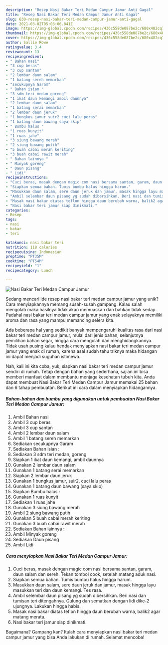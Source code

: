 ```yaml
---
description: "Resep Nasi Bakar Teri Medan Campur Jamur Anti Gagal"
title: "Resep Nasi Bakar Teri Medan Campur Jamur Anti Gagal"
slug: 630-resep-nasi-bakar-teri-medan-campur-jamur-anti-gagal
date: 2021-03-02T05:03:06.841Z
image: https://img-global.cpcdn.com/recipes/436c558de087be2c/680x482cq70/nasi-bakar-teri-medan-campur-jamur-foto-resep-utama.jpg
thumbnail: https://img-global.cpcdn.com/recipes/436c558de087be2c/680x482cq70/nasi-bakar-teri-medan-campur-jamur-foto-resep-utama.jpg
cover: https://img-global.cpcdn.com/recipes/436c558de087be2c/680x482cq70/nasi-bakar-teri-medan-campur-jamur-foto-resep-utama.jpg
author: Sallie Rowe
ratingvalue: 3.4
reviewcount: 13
recipeingredient:
- " Bahan nasi"
- "3 cup beras"
- "3 cup santan"
- "2 lembar daun salam"
- "1 batang sereh memarkan"
- "secukupnya Garam"
- " Bahan isian "
- "3 sdm teri medan goreng"
- "1 ikat daun kemangi ambil daunnya"
- "2 lembar daun salam"
- "1 batang serai memarkan"
- "2 lembar daun jeruk"
- "1 bungkus jamur suir2 cuci lalu peras"
- "1 batang daun bawang saya skip"
- " Bumbu halus "
- "1 ruas kunyit"
- "1 ruas jahe"
- "3 siung bawang merah"
- "2 siung bawang putih"
- "5 buah cabai merah keriting"
- "3 buah cabai rawit merah"
- " Bahan lainnya "
- " Minyak goreng"
- " Daun pisang"
- " Lidi"
recipeinstructions:
- "Cuci beras, masak dengan magic com nasi bersama santan, garam, daun salam dan sereh. Tekan tombol cook, setelah matang aduk nasi."
- "Siapkan semua bahan. Tumis bumbu halus hingga harum."
- "Masukkan daun salam, sere daun jeruk dan jamur, masak hingga layu masukkan teri dan daun kemangi. Tes rasa."
- "Ambil selembar daun pisang yg sudah dibersihkan. Beri nasi dan tumisan teri ditengahnya. Gulung dan sematkan dengan lidi dike-2 ujungnya. Lakukan hingga habis."
- "Masak nasi bakar diatas teflon hingga daun berubah warna, balik2 agar matang merata."
- "Nasi bakar teri jamur siap dinikmati."
categories:
- Resep
tags:
- nasi
- bakar
- teri

katakunci: nasi bakar teri 
nutrition: 118 calories
recipecuisine: Indonesian
preptime: "PT35M"
cooktime: "PT54M"
recipeyield: "1"
recipecategory: Lunch

---
```



![Nasi Bakar Teri Medan Campur Jamur](https://img-global.cpcdn.com/recipes/436c558de087be2c/680x482cq70/nasi-bakar-teri-medan-campur-jamur-foto-resep-utama.jpg)

Sedang mencari ide resep nasi bakar teri medan campur jamur yang unik? Cara menyiapkannya memang susah-susah gampang. Kalau salah mengolah maka hasilnya tidak akan memuaskan dan bahkan tidak sedap. Padahal nasi bakar teri medan campur jamur yang enak selayaknya memiliki aroma dan rasa yang mampu memancing selera kita.

Ada beberapa hal yang sedikit banyak mempengaruhi kualitas rasa dari nasi bakar teri medan campur jamur, mulai dari jenis bahan, selanjutnya pemilihan bahan segar, hingga cara mengolah dan menghidangkannya. Tidak usah pusing kalau hendak menyiapkan nasi bakar teri medan campur jamur yang enak di rumah, karena asal sudah tahu triknya maka hidangan ini dapat menjadi suguhan istimewa.




Nah, kali ini kita coba, yuk, siapkan nasi bakar teri medan campur jamur sendiri di rumah. Tetap dengan bahan yang sederhana, sajian ini bisa memberi manfaat dalam membantu menjaga kesehatan tubuh kita. Anda dapat membuat Nasi Bakar Teri Medan Campur Jamur memakai 25 bahan dan 6 tahap pembuatan. Berikut ini cara dalam menyiapkan hidangannya.

<!--inarticleads1-->

##### Bahan-bahan dan bumbu yang digunakan untuk pembuatan Nasi Bakar Teri Medan Campur Jamur:

1. Ambil  Bahan nasi
1. Ambil 3 cup beras
1. Ambil 3 cup santan
1. Ambil 2 lembar daun salam
1. Ambil 1 batang sereh memarkan
1. Sediakan secukupnya Garam
1. Sediakan  Bahan isian :
1. Sediakan 3 sdm teri medan, goreng
1. Siapkan 1 ikat daun kemangi, ambil daunnya
1. Gunakan 2 lembar daun salam
1. Gunakan 1 batang serai memarkan
1. Siapkan 2 lembar daun jeruk
1. Gunakan 1 bungkus jamur, suir2, cuci lalu peras
1. Gunakan 1 batang daun bawang (saya skip)
1. Siapkan  Bumbu halus :
1. Gunakan 1 ruas kunyit
1. Sediakan 1 ruas jahe
1. Gunakan 3 siung bawang merah
1. Ambil 2 siung bawang putih
1. Gunakan 5 buah cabai merah keriting
1. Gunakan 3 buah cabai rawit merah
1. Sediakan  Bahan lainnya :
1. Ambil  Minyak goreng
1. Sediakan  Daun pisang
1. Ambil  Lidi




<!--inarticleads2-->

##### Cara menyiapkan Nasi Bakar Teri Medan Campur Jamur:

1. Cuci beras, masak dengan magic com nasi bersama santan, garam, daun salam dan sereh. Tekan tombol cook, setelah matang aduk nasi.
1. Siapkan semua bahan. Tumis bumbu halus hingga harum.
1. Masukkan daun salam, sere daun jeruk dan jamur, masak hingga layu masukkan teri dan daun kemangi. Tes rasa.
1. Ambil selembar daun pisang yg sudah dibersihkan. Beri nasi dan tumisan teri ditengahnya. Gulung dan sematkan dengan lidi dike-2 ujungnya. Lakukan hingga habis.
1. Masak nasi bakar diatas teflon hingga daun berubah warna, balik2 agar matang merata.
1. Nasi bakar teri jamur siap dinikmati.




Bagaimana? Gampang kan? Itulah cara menyiapkan nasi bakar teri medan campur jamur yang bisa Anda lakukan di rumah. Selamat mencoba!
